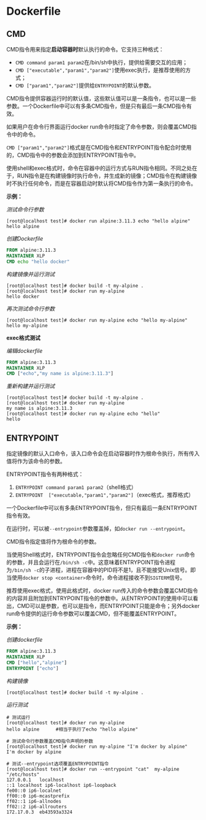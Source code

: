 # Dockerfile







## CMD

CMD指令用来指定**启动容器时**默认执行的命令。它支持三种格式：

- `CMD command param1 param2`在/bin/sh中执行，提供给需要交互的应用；
- `CMD ["executable","param1","param2"]`使用exec执行，是推荐使用的方式；
- `CMD ["param1","param2"]`提供给`ENTRYPOINT`的默认参数。

CMD指令提供容器运行时的默认值，这些默认值可以是一条指令，也可以是一些参数。一个Dockerfile中可以有多条CMD指令，但是只有最后一条CMD指令有效。

如果用户在命令行界面运行docker run命令时指定了命令参数，则会覆盖CMD指令中的命令。

`CMD ["param1","param2"]`格式是在CMD指令和ENTRYPOINT指令配合时使用的，CMD指令中的参数会添加到ENTRYPOINT指令中。

使用shell和exec格式时，命令在容器中的运行方式与RUN指令相同。不同之处在于，RUN指令是在构建镜像时执行命令，并生成新的镜像；CMD指令在构建镜像时不执行任何命令，而是在容器启动时默认将CMD指令作为第一条执行的命令。

**示例：**

*测试命令行参数*

```shell
[root@localhost test]# docker run alpine:3.11.3 echo "hello alpine"
hello alpine
```

*创建Dockerfile*

```dockerfile
FROM alpine:3.11.3
MAINTAINER XLP
CMD echo "hello docker"
```

*构建镜像并运行测试*

```shell
[root@localhost test]# docker build -t my-alpine .
[root@localhost test]# docker run my-alpine
hello docker
```

*再次测试命令行参数*

```shell
[root@localhost test]# docker run my-alpine echo "hello my-alpine"
hello my-alpine
```

**exec格式测试**

*编辑dockerfile*

```dockerfile
FROM alpine:3.11.3
MAINTAINER XLP
CMD ["echo","my name is alpine:3.11.3"]
```

*重新构建并运行测试*

```shell
[root@localhost test]# docker build -t my-alpine .
[root@localhost test]# docker run my-alpine
my name is alpine:3.11.3
[root@localhost test]# docker run my-alpine echo "hello"
hello
```

## ENTRYPOINT

指定镜像的默认入口命令，该入口命令会在启动容器时作为根命令执行，所有传入值将作为该命令的参数。

ENTRYPOINT指令有两种格式：

1. `ENTRYPOINT command param1 param2`（shell格式）
2. `ENTRYPOINT  ["executable,"param1","param2"]`（exec格式，推荐格式）

一个Dockerfile中可以有多条ENTRYPOINT指令，但只有最后一条ENTRYPOINT指令有效。

在运行时，可以被`--entrypoint`参数覆盖掉，如`docker run --entrypoint`。

CMD指令指定值将作为根命令的参数。

当使用Shell格式时，ENTRYPOINT指令会忽略任何CMD指令和`docker run`命令的参数，并且会运行在`/bin/sh -c`中。这意味着ENTRYPOINT指令进程为`/bin/sh -c`的子进程，进程在容器中的PID将不是1，且不能接受Unix信号。即当使用`docker stop <container>`命令时，命令进程接收不到`SIGTERM`信号。

推荐使用exec格式，使用此格式时，docker run传入的命令参数会覆盖CMD指令的内容并且附加到ENTRYPOINT指令的参数中。从ENTRYPOINT的使用中可以看出，CMD可以是参数，也可以是指令，而ENTRYPOINT只能是命令；另外docker run命令提供的运行命令参数可以覆盖CMD，但不能覆盖ENTRYPOINT。

**示例：**

*创建dockerfile*

```dockerfile
FROM alpine:3.11.3
MAINTAINER XLP
CMD ["hello","alpine"]
ENTRYPOINT ["echo"]
```

*构建镜像*

```shell
[root@localhost test]# docker build -t my-alpine .
```

*运行测试*

```shell
# 测试运行
[root@localhost test]# docker run my-alpine
hello alpine      #相当于执行了echo "hello alpine"

# 测试命令行参数覆盖CMD指令声明的参数
[root@localhost test]# docker run my-alpine "I'm docker by alpine"
I'm docker by alpine

# 测试--entrypoint选项覆盖ENTRYPOINT指令
[root@localhost test]# docker run --entrypoint "cat"  my-alpine "/etc/hosts"
127.0.0.1	localhost
::1	localhost ip6-localhost ip6-loopback
fe00::0	ip6-localnet
ff00::0	ip6-mcastprefix
ff02::1	ip6-allnodes
ff02::2	ip6-allrouters
172.17.0.3	eb43593a3324
```

